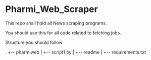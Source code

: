# Pharmi_Web_Scraper


This repo shall hold all News scraping programs.

You should use this for all code related to fetching jobs.

Structure you should follow

.
+-- pharmiweb
|   +-- script1.py
|   +-- readme
|   +-- requirements.txt
